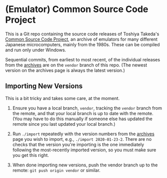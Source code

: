 (Emulator) Common Source Code Project
=====================================

This is a Git repo containing the source code releases of Toshiya Takeda's
[Common Source Code Project][cscp], an archive of emulators for many
different Japanese microcomputers, mainly from the 1980s. These can
be compiled and run only under Windows.

Sequential commits, from earliest to most recent, of the individual
releases from the [archives] are on the `vendor` branch of this repo.
(The newest version on the archives page is always the latest
version.)


Importing New Versions
----------------------

This is a bit tricky and takes some care, at the moment.

1. Ensure you have a local branch, `vendor`, tracking the `vendor`
   branch from the remote, and that your local branch is up to date
   with the remote. (You may have to do this manually if someone else
   has updated the remote since you last updated your local branch.)

2. Run `./import` repeatedly with the version numbers from the
   [archives] page you wish to import, e.g., `./import 2020-01-23-2`.
   There are no checks that the version you're importing is the one
   immediately following the most-recently imported version, so you
   must make sure you get this right.

3. When done importing new versions, push the vendor branch up to the
   remote: `git push origin vendor` or similar.


<!-------------------------------------------------------------------->
[cscp]: http://takeda-toshiya.my.coocan.jp/common/index.html
[archives]: http://takeda-toshiya.my.coocan.jp/common/history/index.html
